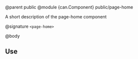 @parent public
@module {can.Component} public/page-home <page-home>

A short description of the page-home component

@signature `<page-home>`

@body

## Use

